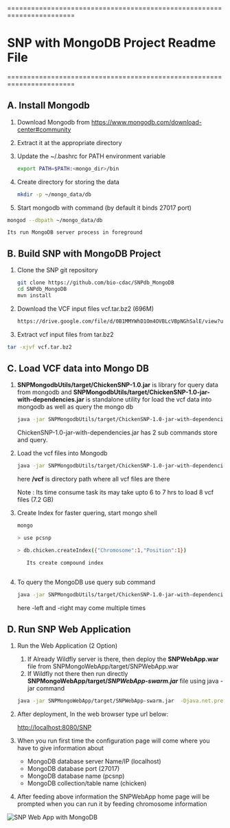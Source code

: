 =======================================================================
# SNP with MongoDB Project Readme File
=======================================================================


## A. Install Mongodb


 1. Download Mongodb from https://www.mongodb.com/download-center#community
 2. Extract it at the appropriate directory
 3. Update the ~/.bashrc for PATH environment variable
    
    ```sh
    export PATH=$PATH:<mongo_dir>/bin
    ```
 4. Create directory for storing the data
    
    ```sh
    mkdir -p ~/mongo_data/db
    ```
 5. Start mongodb with command (by default it binds 27017 port)
   
   ```sh
   mongod --dbpath ~/mongo_data/db
   ```
	Its run MongoDB server process in foreground

## B. Build SNP with MongoDB Project

 1. Clone the SNP git repository
    
    ```sh
    git clone https://github.com/bio-cdac/SNPdb_MongoDB
    cd SNPdb_MongoDB
    mvn install
    ```

 2. Download the VCF input files vcf.tar.bz2 (696M)
    
    ```sh 
    https://drive.google.com/file/d/0B1MMYWhD1Om4OVBLcVBpNGhSalE/view?usp=sharing
    ```
   
 3. Extract vcf input files from tar.bz2
   
   ```sh    
   tar -xjvf vcf.tar.bz2   
   ```
   
## C. Load VCF data into Mongo DB
 
  1. __SNPMongodbUtils/target/ChickenSNP-1.0.jar__ is library for query data from mongodb and  __SNPMongodbUtils/target/ChickenSNP-1.0-jar-with-dependencies.jar__ is standalone utility for load the vcf data into mongodb as well as query the mongo db
     
     ```sh
     java -jar SNPMongodbUtils/target/ChickenSNP-1.0-jar-with-dependencies.jar -h
     ```
     ChickenSNP-1.0-jar-with-dependencies.jar has 2 sub commands 
     store and query.
     
 2. Load the vcf files into Mongodb
 
    ```sh
    java -jar SNPMongodbUtils/target/ChickenSNP-1.0-jar-with-dependencies.jar store --host localhost --port 27017 --database pcsnp --collection chicken --inputpath /vcf 
    ```
    here __/vcf__ is directory path where all vcf files are there
    
    Note : Its time consume task its may take upto 6 to 7 hrs to load 8 vcf files (7.2 GB)
  
 3. Create Index for faster quering, start mongo shell
	
     ```sh
     mongo
     
    > use pcsnp
     
    > db.chicken.createIndex({"Chromosome":1,"Position":1})
    
    	Its create compound index
 
 
    
 4. To query the MongoDB use query sub command
	
     ```sh
     java -jar SNPMongodbUtils/target/ChickenSNP-1.0-jar-with-dependencies.jar query --host localhost --port 27017 --database pcsnp --collection chicken --chromosome 1 --start 1000  --end 100000 -left LineN -left Line6 -right LineC
    ```
 	here -left and -right may come multiple times
 
 
## D. Run SNP Web Application
 
 1. Run the Web Application (2 Option)
    1. If Already Wildfly server is there, then deploy the __SNPWebApp.war__ file from SNPMongoWebApp/target/SNPWebApp.war
    2. If Wildfly not there then run directly __SNPMongoWebApp/target/_SNPWebApp-swarm.jar___ file using java -jar command
   	 
   	 ```sh
     java -jar SNPMongoWebApp/target/SNPWebApp-swarm.jar  -Djava.net.preferIPv4Stack=true
     ```
    	
 2. After deployment, In the web browser type url below:
  
    [http://localhost:8080/SNP](http://localhost:8080/SNP)
    
	
 3. When you run first time the configuration page will come where you have to give information about 
	* MongoDB database server Name/IP (localhost)
	* MongoDB database port (27017)
	* MongoDB database name (pcsnp)
	* MongoDB collection/table name (chicken)


 4. After feeding above information the SNPWebApp home page will be prompted when you can run it by feeding chromosome information

![SNP Web App with MongoDB](https://raw.githubusercontent.com/bio-cdac/SNPdb_MongoDB/master/mongo.gif)
